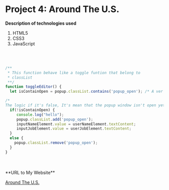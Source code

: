 # Project 4: Around The U.S.


**Description of technologies used**
1. HTML5
2. CSS3
3. JavaScript

<br>
<br>

```javascript
/**
 * This function behave like a toggle funtion that belong to
 * classList
 **/
function toggleEditor() {
  let isContainOpen = popup.classList.contains('popup_open'); /* A ver that with him, I check if I will remove the the class or add */

/*
The logic if it's false, It's mean that the popup window isn't open yet so, we need to add the class and put the the right properties */
  if(!isContainOpen) {
     console.log("hello");
     popup.classList.add('popup_open');
     inputNameElement.value = userNameElement.textContent;
     inputJobElement.value = userJobElement.textContent;
  }
  else {
    popup.classList.remove('popup_open');
  }
}

```

<br>
<br>
**URL to My Website**

[Around The U.S.](https://galiii.github.io/web_project_4/)
